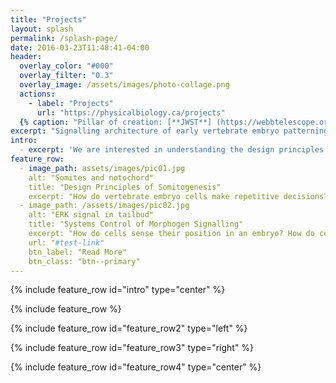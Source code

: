 ```yaml
---
title: "Projects"
layout: splash
permalink: /splash-page/
date: 2016-03-23T11:48:41-04:00
header:
  overlay_color: "#000"
  overlay_filter: "0.3"
  overlay_image: /assets/images/photo-collage.png
  actions:
    - label: "Projects"
      url: "https://physicalbiology.ca/projects"
  {% caption: "Pillar of creation: [**JWST**] (https://webbtelescope.org/contents/media/images/2022/052/01GF423GBQSK6ANC89NTFJW8VM)"
excerpt: "Signalling architecture of early vertebrate embryo patterning."
intro: 
  - excerpt: 'We are interested in understanding the design principles of morphogen signalling and conserved mechanisms of sequential embryo patterning.'
feature_row:
  - image_path: assets/images/pic01.jpg
    alt: "Somites and notochord"
    title: "Design Principles of Somitogenesis"
    excerpt: "How do vertebrate embryo cells make repetitive decisions? What controls the robustness of embryo **patterning** during somite segmentation?"
  - image_path: /assets/images/pic02.jpg
    alt: "ERK signal in tailbud"
    title: "Systems Control of Morphogen Signalling"
    excerpt: "How do cells sense their position in an embryo? How do cells both create and interpret **positional information** through diffusive morphogens?"
    url: "#test-link"
    btn_label: "Read More"
    btn_class: "btn--primary"
---
```


{% include feature_row id="intro" type="center" %}

{% include feature_row %}

{% include feature_row id="feature_row2" type="left" %}

{% include feature_row id="feature_row3" type="right" %}

{% include feature_row id="feature_row4" type="center" %}
